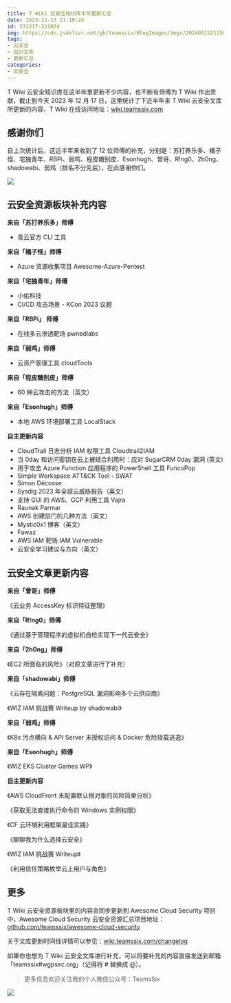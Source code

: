 ```yaml
---
title: T Wiki 云安全知识库半年更新汇总
date: 2023-12-17 21:10:24
id: 231217-211024
img: https://cdn.jsdelivr.net/gh/teamssix/BlogImages/imgs/202405152115001.png
tags:
- 云安全
- 知识文库
- 更新汇总
categories:
- 云安全
---
```


T Wiki 云安全知识库在这半年里更新不少内容，也不断有师傅为 T Wiki 作出贡献，截止到今天 2023 年 12 月 17 日，这里统计了下近半年来 T Wiki 云安全文库所更新的内容，T Wiki 在线访问地址：[wiki.teamssix.com](https://wiki.teamssix.com)

## 感谢你们

自上次统计后，这近半年来收到了 12 位师傅的补充，分别是：苏打养乐多、橘子怪、宅独青年、RBPi、弱鸡、程皮糖别皮、Esonhugh、曾哥、R!ng0、2h0ng、shadowabi、弱鸡（排名不分先后），在此感谢你们。

![](https://cdn.jsdelivr.net/gh/teamssix/BlogImages/imgs/202405152115001.png)

## 云安全资源板块补充内容

**来自「苏打养乐多」师傅**

- 青云官方 CLI 工具

**来自「橘子怪」师傅**

- Azure 资源收集项目 Awesome-Azure-Pentest

**来自「宅独青年」师傅**

- 小佑科技
- CI/CD 攻击场景 - KCon 2023 议题

**来自「RBPi」 师傅**

- 在线多云渗透靶场 pwnedlabs

**来自「弱鸡」师傅**

* 云资产管理工具 cloudTools

**来自「程皮糖别皮」师傅**

* 60 种云攻击的方法（英文）

**来自「Esonhugh」师傅**

* 本地 AWS 环境部署工具 LocalStack

**自主更新内容**

* CloudTrail 日志分析 IAM 权限工具 Cloudtrail2IAM
* 当 0day 和访问密钥在云上被结合利用时：应对 SugarCRM 0day 漏洞 (英文)
* 用于攻击 Azure Function 应用程序的 PowerShell 工具 FuncoPop
* Simple Workspace ATT&CK Tool - SWAT
* Simon Décosse
* Sysdig 2023 年全球云威胁报告（英文）
* 支持 GUI 的 AWS、GCP 利用工具 Vajra
* Raunak Parmar
* AWS 创建后门的几种方法（英文）
* Mystic0x1 博客（英文）
* Fawaz
* AWS IAM 靶场 IAM Vulnerable
* 云安全学习建议与方向（英文）

## 云安全文章更新内容

**来自「曾哥」师傅**

《云业务 AccessKey 标识特征整理》

**来自「R!ng0」师傅**

《通过基于管理程序的虚拟机自检实现下一代云安全》

**来自「2h0ng」师傅**

《EC2 所面临的风险》（对原文章进行了补充）

**来自「shadowabi」师傅**

《云存在隔离问题：PostgreSQL 漏洞影响多个云供应商》

《WIZ IAM 挑战赛 Writeup by shadowabi》

**来自「弱鸡」师傅**

《K8s 污点横向 & API Server 未授权访问 & Docker 危险挂载逃逸》

**来自「Esonhugh」师傅**

《WIZ EKS Cluster Games WP》

**自主更新内容**

《AWS CloudFront 未配置默认根对象的风险简单分析》

《获取无法直接执行命令的 Windows 实例权限》

《CF 云环境利用框架最佳实践》

《聊聊我为什么选择云安全》

《WIZ IAM 挑战赛 Writeup》

《利用信任策略枚举云上用户与角色》

## 更多

T Wiki 云安全资源板块里的内容会同步更新到 Awesome Cloud Security 项目中，Awesome Cloud Security 云安全资源汇总项目地址： [github.com/teamssix/awesome-cloud-security](https://github.com/teamssix/awesome-cloud-security)

关于文库更新时间线详情可以参见：[wiki.teamssix.com/changelog](https://wiki.teamssix.com/changelog)

如果你也想为 T Wiki 云安全文库进行补充，可以将要补充的内容直接发送到邮箱 「teamssix#wgpsec.org」（记得将 # 替换成 @）。

>  更多信息欢迎关注我的个人微信公众号：TeamsSix
>

![](https://cdn.jsdelivr.net/gh/teamssix/BlogImages/imgs/202204152148071.png)